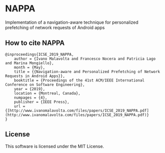 # NAPPA
Implementation of a navigation-aware technique for personalized prefetching of network requests of Android apps

## How to cite NAPPA

```
@inproceedings{ICSE_2019_NAPPA,
	author = {Ivano Malavolta and Francesco Nocera and Patricia Lago and Marina Mongiello},
	month = {May},
	title = {{Navigation-aware and Personalized Prefetching of Network Requests in Android Apps}},
	booktitle = {Proceedings of the 41st ACM/IEEE International Conference on Software Engineering},
	year = {2019},
 	location = {Montreal, Canada},
 	numpages = {4},
 	publisher = {IEEE Press},
	url = {[http://www.ivanomalavolta.com/files/papers/ICSE_2019_NAPPA.pdf](http://www.ivanomalavolta.com/files/papers/ICSE_2019_NAPPA.pdf)}
}
```

## License

This software is licensed under the MIT License.
